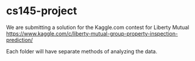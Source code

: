 # cs145-project

We are submitting a solution for the Kaggle.com contest for Liberty Mutual
https://www.kaggle.com/c/liberty-mutual-group-property-inspection-prediction/

Each folder will have separate methods of analyzing the data.



